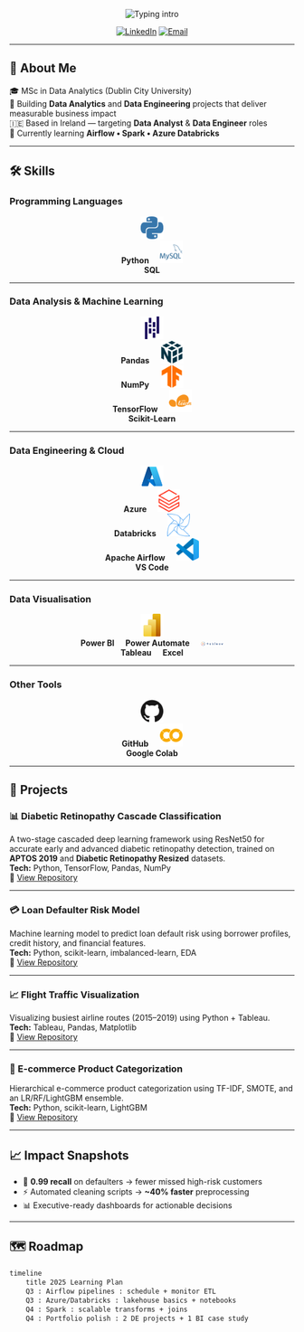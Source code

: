 <!-- Typing intro -->
<p align="center">
  <img src="https://readme-typing-svg.herokuapp.com?font=Inter&weight=700&size=24&duration=2500&pause=900&color=FFD580&center=true&vCenter=true&width=900&lines=%F0%9F%91%8B+Hi%2C+I'm+Atharva+Patil;Data+Analyst+%7C+Data+Engineer;Python+•+SQL+•+Power+BI+•+Azure" alt="Typing intro" />
</p>

<!-- Social links -->
<p align="center">
  <a href="https://www.linkedin.com/in/atharva-patil2/"><img alt="LinkedIn" src="https://img.shields.io/badge/LinkedIn-0A66C2?logo=linkedin&logoColor=white&style=for-the-badge"></a>
  <a href="mailto:atharva0186@gmail.com"><img alt="Email" src="https://img.shields.io/badge/Email-D14836?logo=gmail&logoColor=white&style=for-the-badge"></a>
</p>

---

## 📌 About Me
🎓 MSc in Data Analytics (Dublin City University)  
🧰 Building **Data Analytics** and **Data Engineering** projects that deliver measurable business impact  
🇮🇪 Based in Ireland — targeting **Data Analyst** & **Data Engineer** roles   
🧭 Currently learning **Airflow • Spark • Azure Databricks**

---

## 🛠 Skills

### Programming Languages
<p align="center">
  <img src="assets/icons/Python.svg" width="40" alt="Python"/><br><b>Python</b>
  &nbsp;&nbsp;&nbsp;
  <img src="assets/icons/SQL.svg" width="40" alt="SQL"/><br><b>SQL</b>
</p>

---

### Data Analysis & Machine Learning
<p align="center">
  <img src="assets/icons/Pandas.svg" width="40" alt="Pandas"/><br><b>Pandas</b>
  &nbsp;&nbsp;&nbsp;
  <img src="assets/icons/Numpy.svg" width="40" alt="NumPy"/><br><b>NumPy</b>
  &nbsp;&nbsp;&nbsp;
  <img src="assets/icons/Tensorflow.svg" width="40" alt="TensorFlow"/><br><b>TensorFlow</b>
  &nbsp;&nbsp;&nbsp;
  <img src="assets/icons/Scikitlearn.svg" width="40" alt="Scikit-Learn"/><br><b>Scikit-Learn</b>
</p>

---

### Data Engineering & Cloud
<p align="center">
  <img src="assets/icons/Microsoft_Azure.svg" width="40" alt="Azure"/><br><b>Azure</b>
  &nbsp;&nbsp;&nbsp;
  <img src="assets/icons/Databricks.svg" width="40" alt="Databricks"/><br><b>Databricks</b>
  &nbsp;&nbsp;&nbsp;
  <img src="assets/icons/Apacheairflow.svg" width="40" alt="Apache Airflow"/><br><b>Apache Airflow</b>
  &nbsp;&nbsp;&nbsp;
  <img src="assets/icons/Visual_Studio_Code_1.35_icon.svg" width="40" alt="VS Code"/><br><b>VS Code</b>
</p>

---

### Data Visualisation
<p align="center">
  <img src="assets/icons/Power_BI.svg" width="40" alt="Power BI"/><br><b>Power BI</b>
  &nbsp;&nbsp;&nbsp;
  <b>Power Automate</b>
  &nbsp;&nbsp;&nbsp;
  <img src="assets/icons/Tableau_Logo.png" width="40" alt="Tableau"/><br><b>Tableau</b>
  &nbsp;&nbsp;&nbsp;
  <b>Excel</b>
</p>

---

### Other Tools
<p align="center">
  <img src="assets/icons/Github.svg" width="40" alt="GitHub"/><br><b>GitHub</b>
  &nbsp;&nbsp;&nbsp;
  <img src="assets/icons/Googlecolab.svg" width="40" alt="Google Colab"/><br><b>Google Colab</b>
</p>

---

## 🚀 Projects

### 📊 Diabetic Retinopathy Cascade Classification
A two-stage cascaded deep learning framework using ResNet50 for accurate early and advanced diabetic retinopathy detection, trained on **APTOS 2019** and **Diabetic Retinopathy Resized** datasets.  
**Tech:** Python, TensorFlow, Pandas, NumPy  
🔗 [View Repository](https://github.com/AtharvaPatil-Data/Diabetic-Retinopathy-Cascade-Classification)

---

### 💳 Loan Defaulter Risk Model
Machine learning model to predict loan default risk using borrower profiles, credit history, and financial features.  
**Tech:** Python, scikit-learn, imbalanced-learn, EDA  
🔗 [View Repository](https://github.com/YOUR_USERNAME/loan-defaulter-risk-model)

---

### 📈 Flight Traffic Visualization
Visualizing busiest airline routes (2015–2019) using Python + Tableau.  
**Tech:** Tableau, Pandas, Matplotlib  
🔗 [View Repository](https://github.com/YOUR_USERNAME/Flight-Traffic-Visualization)

---

### 🛒 E-commerce Product Categorization
Hierarchical e-commerce product categorization using TF-IDF, SMOTE, and an LR/RF/LightGBM ensemble.  
**Tech:** Python, scikit-learn, LightGBM  
🔗 [View Repository](https://github.com/YOUR_USERNAME/Ecommerce-Product-Categorization)

---

## 📈 Impact Snapshots
- 📌 **0.99 recall** on defaulters → fewer missed high-risk customers  
- ⚡ Automated cleaning scripts → **~40% faster** preprocessing  
- 📊 Executive-ready dashboards for actionable decisions  

---

## 🗺 Roadmap
```mermaid
timeline
    title 2025 Learning Plan
    Q3 : Airflow pipelines : schedule + monitor ETL
    Q3 : Azure/Databricks : lakehouse basics + notebooks
    Q4 : Spark : scalable transforms + joins
    Q4 : Portfolio polish : 2 DE projects + 1 BI case study
